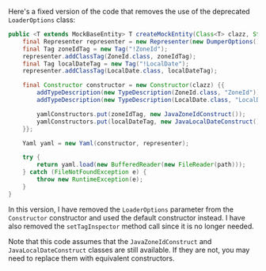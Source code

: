 Here's a fixed version of the code that removes the use of the deprecated `LoaderOptions` class:

```java
public <T extends MockBaseEntity> T createMockEntity(Class<T> clazz, String path) {
    final Representer representer = new Representer(new DumperOptions());
    final Tag zoneIdTag = new Tag("!ZoneId");
    representer.addClassTag(ZoneId.class, zoneIdTag);
    final Tag localDateTag = new Tag("!LocalDate");
    representer.addClassTag(LocalDate.class, localDateTag);

    final Constructor constructor = new Constructor(clazz) {{
        addTypeDescription(new TypeDescription(ZoneId.class, "ZoneId"));
        addTypeDescription(new TypeDescription(LocalDate.class, "LocalDate"));

        yamlConstructors.put(zoneIdTag, new JavaZoneIdConstruct());
        yamlConstructors.put(localDateTag, new JavaLocalDateConstruct());
    }};

    Yaml yaml = new Yaml(constructor, representer);

    try {
        return yaml.load(new BufferedReader(new FileReader(path)));
    } catch (FileNotFoundException e) {
        throw new RuntimeException(e);
    }
}
```

In this version, I have removed the `LoaderOptions` parameter from the `Constructor` constructor and used the default constructor instead. I have also removed the `setTagInspector` method call since it is no longer needed.

Note that this code assumes that the `JavaZoneIdConstruct` and `JavaLocalDateConstruct` classes are still available. If they are not, you may need to replace them with equivalent constructors.